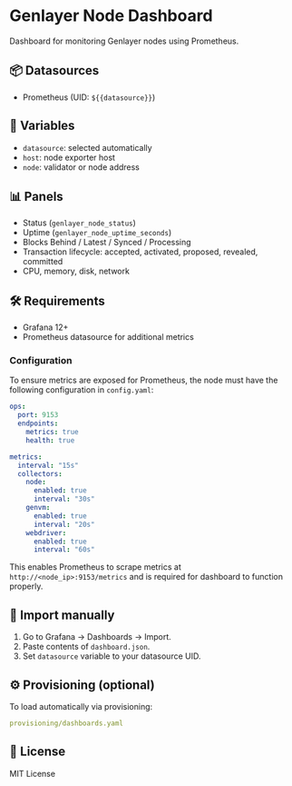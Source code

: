 # Genlayer Node Dashboard

Dashboard for monitoring Genlayer nodes using Prometheus.

## 📦 Datasources

- Prometheus (UID: `${{datasource}}`)

## 🔧 Variables

- `datasource`: selected automatically
- `host`: node exporter host
- `node`: validator or node address

## 📊 Panels

- Status (`genlayer_node_status`)
- Uptime (`genlayer_node_uptime_seconds`)
- Blocks Behind / Latest / Synced / Processing
- Transaction lifecycle: accepted, activated, proposed, revealed, committed
- CPU, memory, disk, network

## 🛠 Requirements

- Grafana 12+
- Prometheus datasource for additional metrics

### Configuration

To ensure metrics are exposed for Prometheus, the node must have the following configuration in `config.yaml`:

```yaml
ops:
  port: 9153
  endpoints:
    metrics: true
    health: true

metrics:
  interval: "15s"
  collectors:
    node:
      enabled: true
      interval: "30s"
    genvm:
      enabled: true
      interval: "20s"
    webdriver:
      enabled: true
      interval: "60s"
```

This enables Prometheus to scrape metrics at `http://<node_ip>:9153/metrics` and is required for dashboard to function properly.

## 🚀 Import manually

1. Go to Grafana → Dashboards → Import.
2. Paste contents of `dashboard.json`.
3. Set `datasource` variable to your datasource UID.

## ⚙️ Provisioning (optional)

To load automatically via provisioning:

```yaml
provisioning/dashboards.yaml
```

## 🪪 License

MIT License
